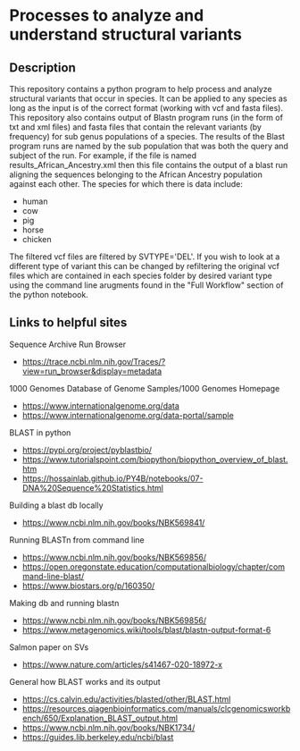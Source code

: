 # Processes to analyze and understand structural variants

## Description

This repository contains a python program to help process and analyze structural variants that occur in species. It can be applied to any species as long as the input is of the correct format (working with vcf and fasta files). This repository also contains output of Blastn program runs (in the form of txt and xml files) and fasta files that contain the relevant variants (by frequency) for sub genus populations of a species. The results of the 
Blast program runs are named by the sub population that was both the query and subject of the run. For example, if the file is named results_African_Ancestry.xml then this file contains the output of a blast run aligning the sequences belonging to the African Ancestry population against each other. The species for which there is data include:
- human
- cow
- pig
- horse
- chicken

The filtered vcf files are filtered by SVTYPE='DEL'. If you wish to look at a different type of variant this can be changed by refiltering the original vcf files which are contained in each species folder by desired variant type using the command line arugments found in the "Full Workflow" section of the python notebook. 

## Links to helpful sites <br> 
Sequence Archive Run Browser
- https://trace.ncbi.nlm.nih.gov/Traces/?view=run_browser&display=metadata

1000 Genomes Database of Genome Samples/1000 Genomes Homepage
- https://www.internationalgenome.org/data
- https://www.internationalgenome.org/data-portal/sample

BLAST in python
- https://pypi.org/project/pyblastbio/
- https://www.tutorialspoint.com/biopython/biopython_overview_of_blast.htm
- https://hossainlab.github.io/PY4B/notebooks/07-DNA%20Sequence%20Statistics.html

Building a blast db locally
- https://www.ncbi.nlm.nih.gov/books/NBK569841/

Running BLASTn from command line
- https://www.ncbi.nlm.nih.gov/books/NBK569856/
- https://open.oregonstate.education/computationalbiology/chapter/command-line-blast/
- https://www.biostars.org/p/160350/

Making db and running blastn
- https://www.ncbi.nlm.nih.gov/books/NBK569856/
- https://www.metagenomics.wiki/tools/blast/blastn-output-format-6

Salmon paper on SVs
- https://www.nature.com/articles/s41467-020-18972-x

General how BLAST works and its output
- https://cs.calvin.edu/activities/blasted/other/BLAST.html
- https://resources.qiagenbioinformatics.com/manuals/clcgenomicsworkbench/650/Explanation_BLAST_output.html
- https://www.ncbi.nlm.nih.gov/books/NBK1734/
- https://guides.lib.berkeley.edu/ncbi/blast


